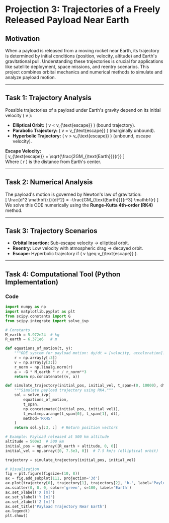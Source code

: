 # Projection 3: Trajectories of a Freely Released Payload Near Earth

## Motivation
When a payload is released from a moving rocket near Earth, its trajectory is determined by initial conditions (position, velocity, altitude) and Earth's gravitational pull. Understanding these trajectories is crucial for applications like satellite deployment, space missions, and reentry scenarios. This project combines orbital mechanics and numerical methods to simulate and analyze payload motion.

---

## Task 1: Trajectory Analysis
Possible trajectories of a payload under Earth's gravity depend on its initial velocity \( v \):  
- **Elliptical Orbit:** \( v < v_{\text{escape}} \) (bound trajectory).  
- **Parabolic Trajectory:** \( v = v_{\text{escape}} \) (marginally unbound).  
- **Hyperbolic Trajectory:** \( v > v_{\text{escape}} \) (unbound, escape velocity).  

**Escape Velocity:**  
\[
v_{\text{escape}} = \sqrt{\frac{2GM_{\text{Earth}}}{r}}
\]  
Where \( r \) is the distance from Earth's center.

---

## Task 2: Numerical Analysis
The payload's motion is governed by Newton's law of gravitation:  
\[
\frac{d^2 \mathbf{r}}{dt^2} = -\frac{GM_{\text{Earth}}}{r^3} \mathbf{r}
\]  
We solve this ODE numerically using the **Runge-Kutta 4th-order (RK4)** method.

---

## Task 3: Trajectory Scenarios
- **Orbital Insertion:** Sub-escape velocity → elliptical orbit.  
- **Reentry:** Low velocity with atmospheric drag → decayed orbit.  
- **Escape:** Hyperbolic trajectory if \( v \geq v_{\text{escape}} \).

---

## Task 4: Computational Tool (Python Implementation)

### Code
```python
import numpy as np
import matplotlib.pyplot as plt
from scipy.constants import G
from scipy.integrate import solve_ivp

# Constants
M_earth = 5.972e24  # kg
R_earth = 6.371e6   # m

def equations_of_motion(t, y):
    """ODE system for payload motion: dy/dt = [velocity, acceleration]."""
    r = np.array(y[:3])
    v = np.array(y[3:])
    r_norm = np.linalg.norm(r)
    a = -G * M_earth * r / r_norm**3
    return np.concatenate((v, a))

def simulate_trajectory(initial_pos, initial_vel, t_span=(0, 10000), dt=10):
    """Simulate payload trajectory using RK4."""
    sol = solve_ivp(
        equations_of_motion,
        t_span,
        np.concatenate((initial_pos, initial_vel)),
        t_eval=np.arange(t_span[0], t_span[1], dt),
        method='RK45'
    )
    return sol.y[:3, :]  # Return position vectors

# Example: Payload released at 500 km altitude
altitude = 500e3  # 500 km
initial_pos = np.array([R_earth + altitude, 0, 0])
initial_vel = np.array([0, 7.5e3, 0])  # 7.5 km/s (elliptical orbit)

trajectory = simulate_trajectory(initial_pos, initial_vel)

# Visualization
fig = plt.figure(figsize=(10, 8))
ax = fig.add_subplot(111, projection='3d')
ax.plot(trajectory[0], trajectory[1], trajectory[2], 'b-', label='Payload Trajectory')
ax.scatter(0, 0, 0, color='green', s=100, label='Earth')
ax.set_xlabel('X [m]')
ax.set_ylabel('Y [m]')
ax.set_zlabel('Z [m]')
ax.set_title('Payload Trajectory Near Earth')
ax.legend()
plt.show()